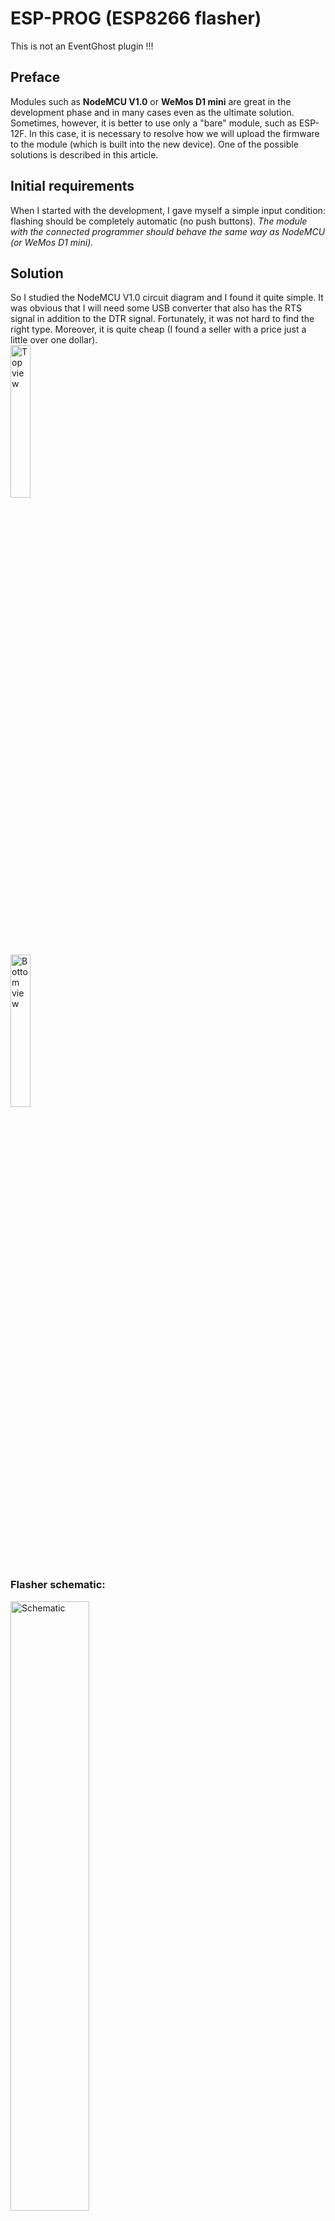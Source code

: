 # ESP-PROG  (ESP8266 flasher)
This is not an EventGhost plugin !!!

## Preface
Modules such as **NodeMCU V1.0** or **WeMos D1 mini** are great in the development phase and in many cases even as the ultimate solution. Sometimes, however, it is better to use only a "bare" module, such as ESP-12F.
In this case, it is necessary to resolve how we will upload the firmware to the module (which is built into the new device). One of the possible solutions is described in this article.

## Initial requirements
When I started with the development, I gave myself a simple input condition: flashing should be completely automatic (no push buttons). *The module with the connected programmer should behave the same way as NodeMCU (or WeMos D1 mini).*

## Solution
So I studied the NodeMCU V1.0 circuit diagram and I found it quite simple. It was obvious that I will need some USB converter that also has the RTS signal in addition to the DTR signal. Fortunately, it was not hard to find the right type. Moreover, it is quite cheap (I found a seller with a price just a little over one dollar).  
<img src="https://github.com/Pako2/EventGhostPlugins/raw/master/ESP-PROG/Images/CP2102-top.jpg" alt="Top view" width="25%">  
<img src="https://github.com/Pako2/EventGhostPlugins/raw/master/ESP-PROG/Images/CP2102-bottom.jpg" alt="Bottom view" width="25%">

### Flasher schematic:
<img src="https://github.com/Pako2/EventGhostPlugins/raw/master/ESP-PROG/Eagle/esp-prog-SMD-SCH.png" alt="Schematic" width="50%">

### Test version:
<img src="https://github.com/Pako2/EventGhostPlugins/raw/master/ESP-PROG/Images/test.jpg" alt="Test" width="50%">

### Final version with USB converter:
<img src="https://github.com/Pako2/EventGhostPlugins/raw/master/ESP-PROG/Images/flasher.jpg" alt="Flasher" width="50%">

## Conclusion
The finished programmer works as expected.  
In the Arduino environment, choose the **NodeMCU 1.0 (ESP-12E Module)** board.  
It is also possible to choose the highest speed **921600** !  
The target plate must be equipped with a corresponding five-pin connector (see the [ESP-SOCKET](https://github.com/Pako2/EventGhostPlugins/tree/master/ESP-SOCKET) project for example).
